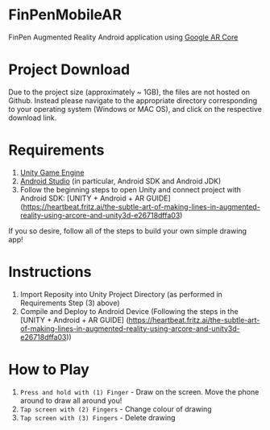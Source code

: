 # FinPenMobileAR
FinPen Augmented Reality Android application using [Google AR Core](https://developers.google.com/ar)

# Project Download
Due to the project size (approximately ~ 1GB), the files are not hosted on Github. Instead please navigate to the appropriate directory corresponding to your operating system (Windows or MAC OS), and click on the respective download link.

# Requirements
1) [Unity Game Engine](https://unity3d.com/get-unity/download)
2) [Android Studio](https://developer.android.com/studio) (in particular, Android SDK and Android JDK)
3) Follow the beginning steps to open Unity and connect project with Android SDK: [UNITY + Android + AR GUIDE] (https://heartbeat.fritz.ai/the-subtle-art-of-making-lines-in-augmented-reality-using-arcore-and-unity3d-e26718dffa03)

If you so desire, follow all of the steps to build your own simple drawing app!

# Instructions
1) Import Reposity into Unity Project Directory (as performed in Requirements Step (3) above)
2) Compile and Deploy to Android Device (Following the steps in the [UNITY + Android + AR GUIDE] (https://heartbeat.fritz.ai/the-subtle-art-of-making-lines-in-augmented-reality-using-arcore-and-unity3d-e26718dffa03))

# How to Play
1) ```Press and hold with (1) Finger``` - Draw on the screen. Move the phone around to draw all around you!
2) ```Tap screen with (2) Fingers``` - Change colour of drawing
3) ```Tap screen with (3) Fingers``` - Delete drawing





